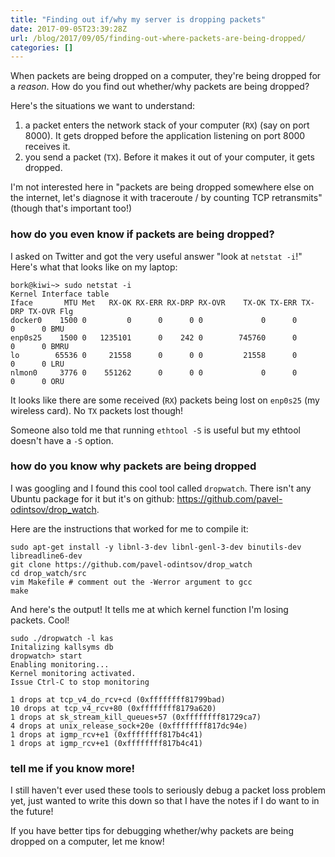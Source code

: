```yaml
---
title: "Finding out if/why my server is dropping packets"
date: 2017-09-05T23:39:28Z
url: /blog/2017/09/05/finding-out-where-packets-are-being-dropped/
categories: []
---
```


When packets are being dropped on a computer, they're being dropped for
a *reason*. How do you find out whether/why packets are being dropped?

Here's the situations we want to understand:

1. a packet enters the network stack of your computer (`RX`) (say on
   port 8000). It gets dropped before the application listening on port
   8000 receives it.
2. you send a packet (`TX`). Before it makes it out of your computer, it
   gets dropped.

I'm not interested here in "packets are being dropped somewhere else on the
internet, let's diagnose it with traceroute / by counting TCP retransmits"
(though that's important too!)

### how do you even know if packets are being dropped?

I asked on Twitter and got the very useful answer "look at `netstat -i`!"
Here's what that looks like on my laptop:

```
bork@kiwi~> sudo netstat -i
Kernel Interface table
Iface       MTU Met   RX-OK RX-ERR RX-DRP RX-OVR    TX-OK TX-ERR TX-DRP TX-OVR Flg
docker0    1500 0         0      0      0 0             0      0      0      0 BMU
enp0s25    1500 0   1235101      0    242 0        745760      0      0      0 BMRU
lo        65536 0     21558      0      0 0         21558      0      0      0 LRU
nlmon0     3776 0    551262      0      0 0             0      0      0      0 ORU
```

It looks like there are some received (`RX`) packets being lost on `enp0s25`
(my wireless card). No `TX` packets lost though!

Someone also told me that running `ethtool -S` is useful but my ethtool doesn't have a `-S` option.

### how do you know **why** packets are being dropped

I was googling and I found this cool tool called `dropwatch`. There isn't any Ubuntu package for it but it's on github: https://github.com/pavel-odintsov/drop_watch.

Here are the instructions that worked for me to compile it:

```
sudo apt-get install -y libnl-3-dev libnl-genl-3-dev binutils-dev libreadline6-dev
git clone https://github.com/pavel-odintsov/drop_watch
cd drop_watch/src
vim Makefile # comment out the -Werror argument to gcc
make
```

And here's the output! It tells me at which kernel function I'm losing packets. Cool!

```
sudo ./dropwatch -l kas
Initalizing kallsyms db
dropwatch> start
Enabling monitoring...
Kernel monitoring activated.
Issue Ctrl-C to stop monitoring

1 drops at tcp_v4_do_rcv+cd (0xffffffff81799bad)
10 drops at tcp_v4_rcv+80 (0xffffffff8179a620)
1 drops at sk_stream_kill_queues+57 (0xffffffff81729ca7)
4 drops at unix_release_sock+20e (0xffffffff817dc94e)
1 drops at igmp_rcv+e1 (0xffffffff817b4c41)
1 drops at igmp_rcv+e1 (0xffffffff817b4c41)
```

### tell me if you know more!

I still haven't ever used these tools to seriously debug a packet loss problem
yet, just wanted to write this down so that I have the notes if I do want to in
the future!

If you have better tips for debugging whether/why packets are being dropped on
a computer, let me know!
